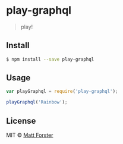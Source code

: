 # play-graphql
> play!


## Install

```sh
$ npm install --save play-graphql
```


## Usage

```js
var playGraphql = require('play-graphql');

playGraphql('Rainbow');
```

## License

MIT © [Matt Forster](https://www.twitter.com/forstermatth)
